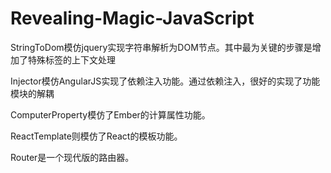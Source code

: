 Revealing-Magic-JavaScript
==========================

StringToDom模仿jquery实现字符串解析为DOM节点。其中最为关键的步骤是增加了特殊标签的上下文处理

Injector模仿AngularJS实现了依赖注入功能。通过依赖注入，很好的实现了功能模块的解耦

ComputerProperty模仿了Ember的计算属性功能。

ReactTemplate则模仿了React的模板功能。

Router是一个现代版的路由器。
